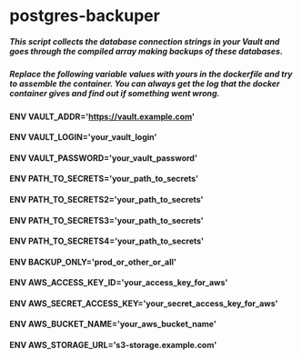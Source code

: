 # postgres-backuper

##### This script collects the database connection strings in your Vault and goes through the compiled array making backups of these databases.

##### Replace the following variable values with yours in the dockerfile and try to assemble the container. You can always get the log that the docker container gives and find out if something went wrong.

#### ENV VAULT_ADDR='https://vault.example.com'

#### ENV VAULT_LOGIN='your_vault_login'

#### ENV VAULT_PASSWORD='your_vault_password'

#### ENV PATH_TO_SECRETS='your_path_to_secrets'

#### ENV PATH_TO_SECRETS2='your_path_to_secrets'

#### ENV PATH_TO_SECRETS3='your_path_to_secrets'

#### ENV PATH_TO_SECRETS4='your_path_to_secrets'

#### ENV BACKUP_ONLY='prod_or_other_or_all'

#### ENV AWS_ACCESS_KEY_ID='your_access_key_for_aws'

#### ENV AWS_SECRET_ACCESS_KEY='your_secret_access_key_for_aws'

#### ENV AWS_BUCKET_NAME='your_aws_bucket_name'

#### ENV AWS_STORAGE_URL='s3-storage.example.com'
